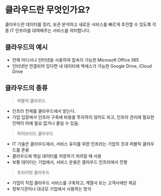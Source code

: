 # 클라우드란 무엇인가요?

클라우드란 데이터를 정리, 보관 분석하고 새로운 서비스를 빠르게 추진할 수 있도록 각종 IT 인프라를 대여해주는 서비스를 의미합니다.

## 클라우드의 예시

- 언제 어디서나 인터넷을 사용하여 접속이 가능한 Microsoft Office 365
- 인터넷만 연결되어 있다면 내 데이터에 엑세스가 가능한 Google Drive, iCloud Drive

## 클라우드의 종류

> 퍼블릭 클라우드

- 인프라 전체를 클라우드에서 받는다.
- 기업 입장에서 인프라 구축에 비용을 투자하지 않아도 되고, 인프라 관리에 필요한 인력이 아예 필요 없거나 줄일 수 있음.

> 하이브리드 클라우드

- IT 기술은 클라우드에서, 서비스 유지를 위한 인프라는 기업의 것과 퍼블릭 클라우드를 혼용
- 클라우드에 핵심 데이터를 저장하기 꺼려질 때 사용
- 보통 데이터는 기업에서, 서비스 운용은 클라우드 인프라에서 진행

> 프라이빗 클라우드

- 기업이 직접 클라우드 서비스를 구축하고, 계열사 또는 고객사에만 제공
- 정부기관이나 대규모 기업에서 사용하는 방식
